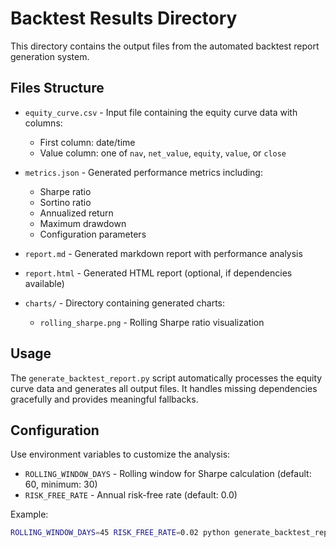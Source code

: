 # Backtest Results Directory

This directory contains the output files from the automated backtest report generation system.

## Files Structure

- `equity_curve.csv` - Input file containing the equity curve data with columns:
  - First column: date/time
  - Value column: one of `nav`, `net_value`, `equity`, `value`, or `close`

- `metrics.json` - Generated performance metrics including:
  - Sharpe ratio
  - Sortino ratio
  - Annualized return
  - Maximum drawdown
  - Configuration parameters

- `report.md` - Generated markdown report with performance analysis

- `report.html` - Generated HTML report (optional, if dependencies available)

- `charts/` - Directory containing generated charts:
  - `rolling_sharpe.png` - Rolling Sharpe ratio visualization

## Usage

The `generate_backtest_report.py` script automatically processes the equity curve data and generates all output files. It handles missing dependencies gracefully and provides meaningful fallbacks.

## Configuration

Use environment variables to customize the analysis:

- `ROLLING_WINDOW_DAYS` - Rolling window for Sharpe calculation (default: 60, minimum: 30)
- `RISK_FREE_RATE` - Annual risk-free rate (default: 0.0)

Example:
```bash
ROLLING_WINDOW_DAYS=45 RISK_FREE_RATE=0.02 python generate_backtest_report.py
```